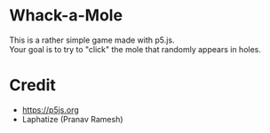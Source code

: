 # Whack-a-Mole
This is a rather simple game made with p5.js. <br>
Your goal is to try to "click" the mole that randomly appears in holes.<br>


# Credit
- https://p5js.org 
- Laphatize (Pranav Ramesh)
